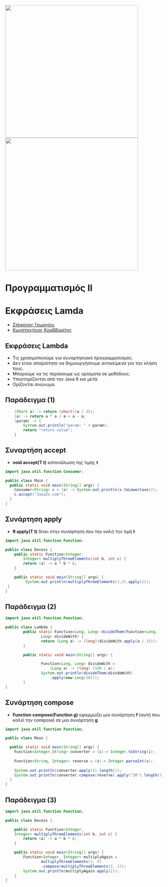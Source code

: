 <img src="media/AUEB_logo.jpg" width="425" /> <img src="media/BA_Lab.png" width="425" />
# Προγραμματισμός ΙΙ
# Εκφράσεις Lamda

* [Στέφανος Γεωργίου](https://www.balab.aueb.gr/stefanos-georgiou.html)
* [Κωνσταντίνος Κραββαρίτης](https://www.balab.aueb.gr/konstantinos-kravvaritis.html)


## Εκφράσεις Lambda

* Τις χρησιμοποιούμε για συναρτησιακό προγραμματισμός.
* Δεν είναι απαραίτητο να δημιουργήσουμε αντικείμενα για την κλήση τους.
* Μπορούμε να τις περάσουμε ως ορίσματα σε μεθόδους.
* Υποστηρίζονται από την Java 8 και μετά.
* Ορίζονται ανώνυμα.


## Παράδειγμα (1)

```java
	(Short a) -> return (short)(a / 35);
	(a) -> return a * a / a + a - a;
	(param) -> {
		System.out.println("param: " + param);
		return "return value";
	}
``` 


## Συναρτήση accept

* __void accept(T t)__ κατανάλωση της τιμής __t__

```java
import java.util.function.Consumer;

public class Main {
  public static void main(String[] args) {
    Consumer<String> c = (x) -> System.out.println(x.toLowerCase());
    c.accept("Java2s.com");
  }
}
```


## Συνάρτηση apply

* __R apply(T t)__ δίνει στην συνάρτηση που την καλή την τιμή __t__

```java
import java.util.function.Function;

public class Decess {
	public static Function<Integer,
		Integer> multiplyThreeElements(int b, int c) {
		return (a) -> a * b * c;
	}

	public static void main(String[] args) {
         System.out.println(multiplyThreeElements(3,3).apply(2));
 }
}
```


## Παράδειγμα (2)

```java
import java.util.function.Function;

public class Lambda {
        public static Function<Long, Long> divideThem(Function<Long,
                Long> divideWith) {
                return (Long a) -> (long)(divideWith.apply(a / 15));
        }

        public static void main(String[] args) {

                Function<Long, Long> divideWith =
					(Long a) -> (long) (100 / a);
                System.out.println(divideThem(divideWith)
					.apply(new Long(30)));
        }
}
```


## Συνάρτηση compose

* __Function compose(Function g)__ εφαρμώζει μια συνάρτηση __f__ (αυτή που καλεί την compose) σε μια συνάρτηση __g__

```java
import java.util.function.Function;

public class Main {

  public static void main(String[] args) {
    Function<Integer,String> converter = (i)-> Integer.toString(i);
    
    Function<String, Integer> reverse = (s)-> Integer.parseInt(s);
   
    System.out.println(converter.apply(3).length());
    System.out.println(converter.compose(reverse).apply("30").length());
  }
}
```


## Παράδειγμα (3)

```java
import java.util.function.Function;

public class Decess {

	public static Function<Integer,
	Integer> multiplyThreeElements(int b, int c) {
		return (a) -> a * b * c;
	}

	public static void main(String[] args) {
		Function<Integer, Integer> multiplyAgain =
				multiplyThreeElements(3, 3)
				.compose(multiplyThreeElements(2, 2));
		System.out.println(multiplyAgain.apply(2));
	}
}
```
